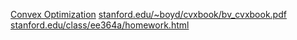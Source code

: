 [Convex Optimization](https://www.bilibili.com/video/BV1aD4y1Q7aW?vd_source=8f770dbae4bd9741aa555bb473d35466)
[stanford.edu/~boyd/cvxbook/bv_cvxbook.pdf](https://stanford.edu/~boyd/cvxbook/bv_cvxbook.pdf)
[stanford.edu/class/ee364a/homework.html](https://stanford.edu/class/ee364a/homework.html)